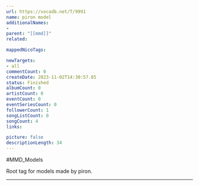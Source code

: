```yaml
---
url: https://vocadb.net/T/9991
name: piron model
additionalNames: 
- 
parent: "[[mmd]]"
related:

mappedNicoTags:

newTargets:
- all
commentCount: 0
createDate: 2023-11-02T14:30:57.85
status: Finished
albumCount: 0
artistCount: 0
eventCount: 0
eventSeriesCount: 0
followerCount: 1
songListCount: 0
songCount: 4
links: 

picture: false
descriptionLength: 34
---
```


#MMD_Models

Root tag for models made by piron.

---

